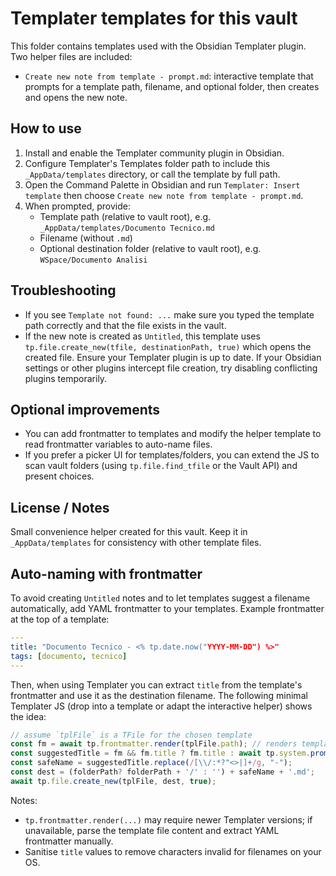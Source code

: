 Templater templates for this vault
===============================

This folder contains templates used with the Obsidian Templater plugin. Two helper files are included:

- `Create new note from template - prompt.md`: interactive template that prompts for a template path, filename, and optional folder, then creates and opens the new note.

How to use
----------

1. Install and enable the Templater community plugin in Obsidian.
2. Configure Templater's Templates folder path to include this `_AppData/templates` directory, or call the template by full path.
3. Open the Command Palette in Obsidian and run `Templater: Insert template` then choose `Create new note from template - prompt.md`.
4. When prompted, provide:
   - Template path (relative to vault root), e.g. `_AppData/templates/Documento Tecnico.md`
   - Filename (without `.md`)
   - Optional destination folder (relative to vault root), e.g. `WSpace/Documento Analisi`

Troubleshooting
---------------

- If you see `Template not found: ...` make sure you typed the template path correctly and that the file exists in the vault.
- If the new note is created as `Untitled`, this template uses `tp.file.create_new(tfile, destinationPath, true)` which opens the created file. Ensure your Templater plugin is up to date. If your Obsidian settings or other plugins intercept file creation, try disabling conflicting plugins temporarily.

Optional improvements
---------------------

- You can add frontmatter to templates and modify the helper template to read frontmatter variables to auto-name files.
- If you prefer a picker UI for templates/folders, you can extend the JS to scan vault folders (using `tp.file.find_tfile` or the Vault API) and present choices.

License / Notes
----------------
Small convenience helper created for this vault. Keep it in `_AppData/templates` for consistency with other template files.

Auto-naming with frontmatter
----------------------------

To avoid creating `Untitled` notes and to let templates suggest a filename automatically, add YAML frontmatter to your templates. Example frontmatter at the top of a template:

```yaml
---
title: "Documento Tecnico - <% tp.date.now("YYYY-MM-DD") %>"
tags: [documento, tecnico]
---
```

Then, when using Templater you can extract `title` from the template's frontmatter and use it as the destination filename. The following minimal Templater JS (drop into a template or adapt the interactive helper) shows the idea:

```js
// assume `tplFile` is a TFile for the chosen template
const fm = await tp.frontmatter.render(tplFile.path); // renders templater templating inside frontmatter if any
const suggestedTitle = fm && fm.title ? fm.title : await tp.system.prompt("Filename (without extension)");
const safeName = suggestedTitle.replace(/[\\/:*?"<>|]+/g, "-");
const dest = (folderPath? folderPath + '/' : '') + safeName + '.md';
await tp.file.create_new(tplFile, dest, true);
```

Notes:
- `tp.frontmatter.render(...)` may require newer Templater versions; if unavailable, parse the template file content and extract YAML frontmatter manually.
- Sanitise `title` values to remove characters invalid for filenames on your OS.


